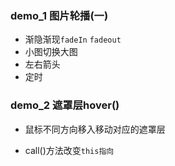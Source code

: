### demo_1 图片轮播(一)

+ 渐隐渐现`fadeIn`  `fadeout`
+ 小图切换大图
+ 左右箭头
+ 定时

### demo_2 遮罩层hover()

+ 鼠标不同方向移入移动对应的遮罩层

+ call()方法改变`this指向`

  

